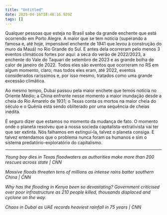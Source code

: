 ```yaml
---
title: "Untitled"
date: 2025-04-16T18:48:16.929Z
tags: []
---
```


Qualquer pessoas que esteja no Brasil sabe da grande enchente que está ocorrendo em Porto Alegre. A maior que se tem notícia (superando a famosa e, até hoje, impensável enchente de 1941 que levou à construção do muro da Mauá) no Rio Grande do Sul. E antes dela ocorreram pelo menos 3 eventos climáticos fortes por aqui: a seca do verão de 2022/2023, a enchente do Vale do Taquari de setembro de 2023 e as grande bolha de calor de janeiro de 2022. Todos eles são eventos que ocorreram no RS em algum momento, claro; mas todos eles eram, até 2022, eventos considerados rarissímos e, por isso mesmo, tratados como uma grande excessão climática.

Ao mesmo tempo, Dubai passou pela maior enchete que temos notícia no Oriente Médio; a China enfrente nesse momento a maior inundação desde a cheia do Rio Amarelo de 1931; o Texas conta os mortos na maior cheia do século e o Quênia está sendo obliterado por uma sequência de cheias inédita.

É seguro dizer que estamos no momento da mudança de fato. O momento onde o planeta resolveu que a nossa socieda capitalista-extrativista vai ter que ser extinta. Nós falhamos em extinguí-la, talvez o planeta consiga. E talvez entendamos que o problema nunca foram os humanos e sim o sistema predatório-exploratório do capitalismo.

***

*Young boy dies in Texas floodwaters as authorities make more than 200 rescues across state | CNN*

*Massive floods threaten tens of millions as intense rains batter southern China | CNN*

*Why has the flooding in Kenya been so devastating? Government criticised over poor infrastructure as 210 people killed, thousands displaced and cyclone on the way.*

*Chaos in Dubai as UAE records heaviest rainfall in 75 years | CNN*